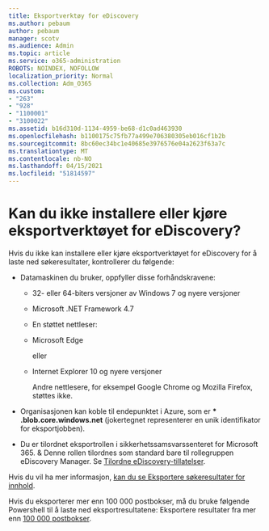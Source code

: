 ```yaml
---
title: Eksportverktøy for eDiscovery
ms.author: pebaum
author: pebaum
manager: scotv
ms.audience: Admin
ms.topic: article
ms.service: o365-administration
ROBOTS: NOINDEX, NOFOLLOW
localization_priority: Normal
ms.collection: Adm_O365
ms.custom:
- "263"
- "928"
- "1100001"
- "3100022"
ms.assetid: b16d310d-1134-4959-be68-d1c0ad463930
ms.openlocfilehash: b1100175c75fb77a499e706380305eb016cf1b2b
ms.sourcegitcommit: 8bc60ec34bc1e40685e3976576e04a2623f63a7c
ms.translationtype: MT
ms.contentlocale: nb-NO
ms.lasthandoff: 04/15/2021
ms.locfileid: "51814597"
---
```

# <a name="cant-install-or-run-the-ediscovery-export-tool"></a>Kan du ikke installere eller kjøre eksportverktøyet for eDiscovery?

Hvis du ikke kan installere eller kjøre eksportverktøyet for eDiscovery for å laste ned søkeresultater, kontrollerer du følgende:
  
- Datamaskinen du bruker, oppfyller disse forhåndskravene:

  - 32- eller 64-biters versjoner av Windows 7 og nyere versjoner

  - Microsoft .NET Framework 4.7

  - En støttet nettleser:

  - Microsoft Edge

    eller

  - Internet Explorer 10 og nyere versjoner

    Andre nettlesere, for eksempel Google Chrome og Mozilla Firefox, støttes ikke.

- Organisasjonen kan koble til endepunktet i Azure, som er **\* .blob.core.windows.net** (jokertegnet representerer en unik identifikator for eksportjobben).

- Du er tilordnet eksportrollen i sikkerhetssamsvarssenteret for Microsoft 365. &amp; Denne rollen tilordnes som standard bare til rollegruppen eDiscovery Manager. Se [Tilordne eDiscovery-tillatelser](https://docs.microsoft.com/microsoft-365/compliance/assign-ediscovery-permissions).

Hvis du vil ha mer informasjon, [kan du se Eksportere søkeresultater for innhold](https://docs.microsoft.com/microsoft-365/compliance/export-search-results).

Hvis du eksporterer mer enn 100 000 postbokser, må du bruke følgende Powershell til å laste ned eksportresultatene: Eksportere resultater fra mer enn  [100 000 postbokser](https://docs.microsoft.com/microsoft-365/compliance/export-search-results?view=o365-worldwide%23exporting-results-from-more-than-100000-mailboxes).